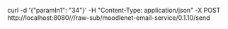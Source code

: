 curl -d '{"paramIn1": "34"}' -H "Content-Type: application/json" -X POST http://localhost:8080/_/_/raw-sub/moodlenet-email-service/0.1.10/send